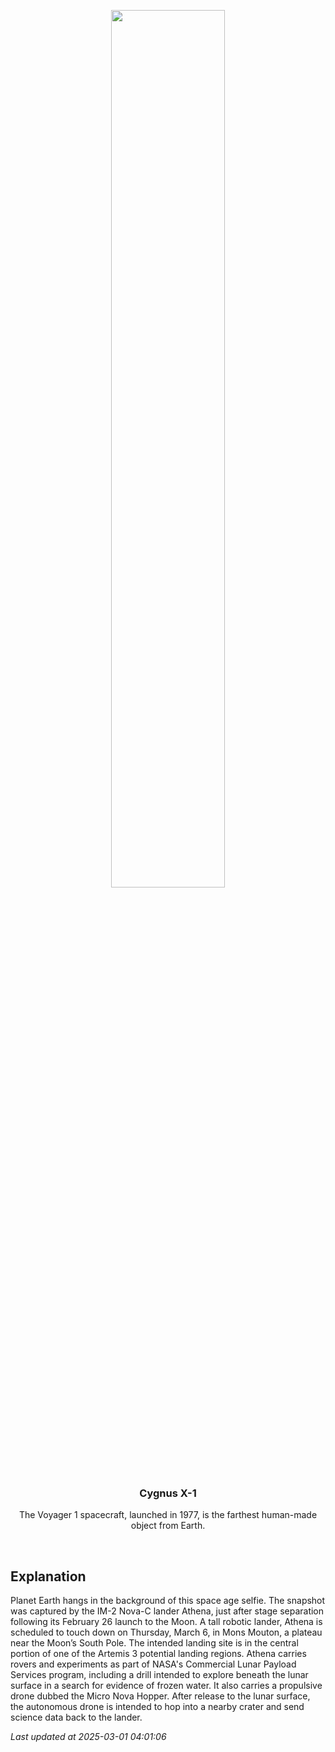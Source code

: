 <p align='center'>
    <img src='https://apod.nasa.gov/apod/image/2502/AthenaEarth1024.jpg' width='60%' />
    <h3 align="center">Cygnus X-1</h3>
    <p align="center">The Voyager 1 spacecraft, launched in 1977, is the farthest human-made object from Earth.</p>
</p>
<br/>

Explanation
--
Planet Earth hangs in the background of this space age selfie. The snapshot was captured by the IM-2 Nova-C lander Athena, just after stage separation following its February 26 launch to the Moon. A tall robotic lander, Athena is scheduled to touch down on Thursday, March 6, in Mons Mouton, a plateau near the Moon’s South Pole. The intended landing site is in the central portion of one of the Artemis 3 potential landing regions. Athena carries rovers and experiments as part of NASA's Commercial Lunar Payload Services program, including a drill intended to explore beneath the lunar surface in a search for evidence of frozen water. It also carries a propulsive drone dubbed the Micro Nova Hopper. After release to the lunar surface, the autonomous drone is intended to hop into a nearby crater and send science data back to the lander.


*Last updated at 2025-03-01 04:01:06*
